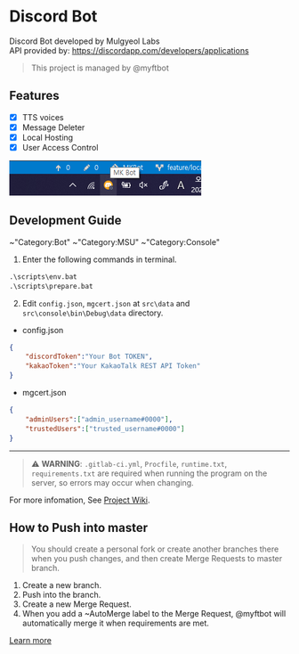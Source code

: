 # Discord Bot
Discord Bot developed by Mulgyeol Labs  
API provided by: https://discordapp.com/developers/applications

>  This project is managed by @myftbot

## Features
* [x] TTS voices
* [x] Message Deleter
* [x] Local Hosting
* [x] User Access Control

![docs/preview.png](docs/preview.png)

## Development Guide

~"Category:Bot" ~"Category:MSU" ~"Category:Console"

1. Enter the following commands in terminal.

```bat
.\scripts\env.bat
.\scripts\prepare.bat
```

2. Edit `config.json`, `mgcert.json` at `src\data` and `src\console\bin\Debug\data` directory.

* config.json
```json
{
    "discordToken":"Your Bot TOKEN",
    "kakaoToken":"Your KakaoTalk REST API Token"
}
```
* mgcert.json
```json
{
    "adminUsers":["admin_username#0000"],
    "trustedUsers":["trusted_username#0000"]
}
```
----

> :warning: **WARNING**: `.gitlab-ci.yml`, `Procfile`, `runtime.txt`, `requirements.txt` are required when running the program on the server, so errors may occur when changing.

For more infomation, See [Project Wiki](https://gitlab.com/mgylabs/discord-bot/-/wikis/home).

## How to Push into master
>  You should create a personal fork or create another branches there when you push changes, and then create Merge Requests to master branch.

1.  Create a new branch.
2.  Push into the branch.
3.  Create a new Merge Request.
4.  When you add a ~AutoMerge label to the Merge Request, @myftbot will automatically merge it when requirements are met.

[Learn more](https://gitlab.com/mgylabs/developer/taehyeokkang/MGYLBot/-/wikis/Auto-Merge)